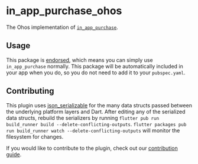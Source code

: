# in\_app\_purchase\_ohos

The Ohos implementation of [`in_app_purchase`][1].

## Usage

This package is [endorsed][2], which means you can simply use `in_app_purchase`
normally. This package will be automatically included in your app when you do,
so you do not need to add it to your `pubspec.yaml`.

## Contributing

This plugin uses
[json_serializable](https://pub.dev/packages/json_serializable) for the
many data structs passed between the underlying platform layers and Dart. After
editing any of the serialized data structs, rebuild the serializers by running
`flutter pub run build_runner build --delete-conflicting-outputs`.
`flutter packages pub run build_runner watch --delete-conflicting-outputs` will monitor the filesystem for changes.

If you would like to contribute to the plugin, check out our
[contribution guide](https://github.com/flutter/plugins/blob/main/CONTRIBUTING.md).

[1]: https://pub.dev/packages/in_app_purchase
[2]: https://flutter.dev/docs/development/packages-and-plugins/developing-packages#endorsed-federated-plugin
